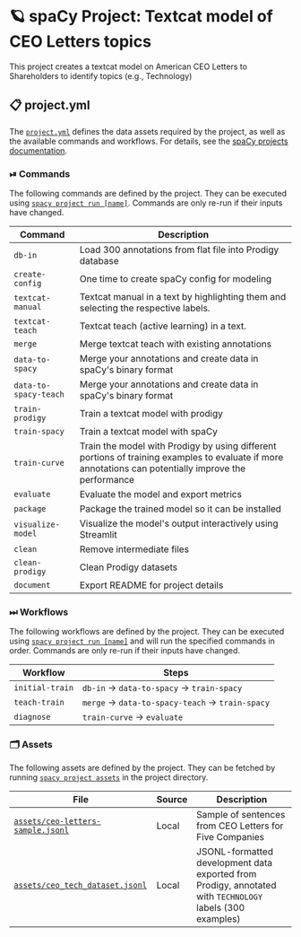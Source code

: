 <!-- SPACY PROJECT: AUTO-GENERATED DOCS START (do not remove) -->

# 🪐 spaCy Project: Textcat model of CEO Letters topics

This project creates a textcat model on American CEO Letters to Shareholders to identify topics (e.g., Technology)

## 📋 project.yml

The [`project.yml`](project.yml) defines the data assets required by the
project, as well as the available commands and workflows. For details, see the
[spaCy projects documentation](https://spacy.io/usage/projects).

### ⏯ Commands

The following commands are defined by the project. They
can be executed using [`spacy project run [name]`](https://spacy.io/api/cli#project-run).
Commands are only re-run if their inputs have changed.

| Command | Description |
| --- | --- |
| `db-in` | Load 300 annotations from flat file into Prodigy database |
| `create-config` | One time to create spaCy config for modeling |
| `textcat-manual` | Textcat manual in a text by highlighting them and selecting the respective labels. |
| `textcat-teach` | Textcat teach (active learning) in a text. |
| `merge` | Merge textcat teach with existing annotations |
| `data-to-spacy` | Merge your annotations and create data in spaCy's binary format |
| `data-to-spacy-teach` | Merge your annotations and create data in spaCy's binary format |
| `train-prodigy` | Train a textcat model with prodigy |
| `train-spacy` | Train a textcat model with spaCy |
| `train-curve` | Train the model with Prodigy by using different portions of training examples to evaluate if more annotations can potentially improve the performance |
| `evaluate` | Evaluate the model and export metrics |
| `package` | Package the trained model so it can be installed |
| `visualize-model` | Visualize the model's output interactively using Streamlit |
| `clean` | Remove intermediate files |
| `clean-prodigy` | Clean Prodigy datasets |
| `document` | Export README for project details |

### ⏭ Workflows

The following workflows are defined by the project. They
can be executed using [`spacy project run [name]`](https://spacy.io/api/cli#project-run)
and will run the specified commands in order. Commands are only re-run if their
inputs have changed.

| Workflow | Steps |
| --- | --- |
| `initial-train` | `db-in` &rarr; `data-to-spacy` &rarr; `train-spacy` |
| `teach-train` | `merge` &rarr; `data-to-spacy-teach` &rarr; `train-spacy` |
| `diagnose` | `train-curve` &rarr; `evaluate` |

### 🗂 Assets

The following assets are defined by the project. They can
be fetched by running [`spacy project assets`](https://spacy.io/api/cli#project-assets)
in the project directory.

| File | Source | Description |
| --- | --- | --- |
| [`assets/ceo-letters-sample.jsonl`](assets/ceo-letters-sample.jsonl) | Local | Sample of sentences from CEO Letters for Five Companies |
| [`assets/ceo_tech_dataset.jsonl`](assets/ceo_tech_dataset.jsonl) | Local | JSONL-formatted development data exported from Prodigy, annotated with `TECHNOLOGY` labels (300 examples) |

<!-- SPACY PROJECT: AUTO-GENERATED DOCS END (do not remove) -->